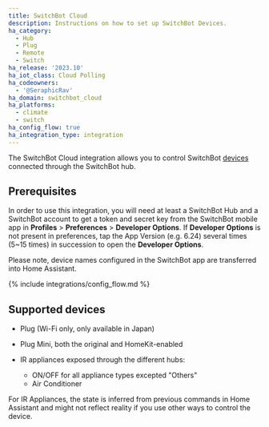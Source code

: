```yaml
---
title: SwitchBot Cloud
description: Instructions on how to set up SwitchBot Devices.
ha_category:
  - Hub
  - Plug
  - Remote
  - Switch
ha_release: '2023.10'
ha_iot_class: Cloud Polling
ha_codeowners:
  - '@SeraphicRav'
ha_domain: switchbot_cloud
ha_platforms:
  - climate
  - switch
ha_config_flow: true
ha_integration_type: integration
---
```


The SwitchBot Cloud integration allows you to control SwitchBot [devices](https://www.switch-bot.com/) connected through the SwitchBot hub.

## Prerequisites

In order to use this integration, you will need at least a SwitchBot Hub and a SwitchBot account to get a token and secret key from the SwitchBot mobile app in **Profiles** > **Preferences** > **Developer Options**. If **Developer Options** is not present in preferences, tap the App Version (e.g. 6.24) several times (5~15 times) in succession to open the **Developer Options**.

Please note, device names configured in the SwitchBot app are transferred into Home Assistant.

{% include integrations/config_flow.md %}

## Supported devices

- Plug (Wi-Fi only, only available in Japan)
- Plug Mini, both the original and HomeKit-enabled

- IR appliances exposed through the different hubs:
  - ON/OFF for all appliance types excepted "Others"
  - Air Conditioner


<div class='note warning'>
For IR Appliances, the state is inferred from previous commands in Home Assistant and might not reflect reality if you use other ways to control the device.
</div>
